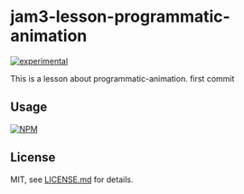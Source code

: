 # jam3-lesson-programmatic-animation

[![experimental](http://badges.github.io/stability-badges/dist/experimental.svg)](http://github.com/badges/stability-badges)

This is a lesson about programmatic-animation. first commit

## Usage

[![NPM](https://nodei.co/npm/jam3-lesson-programmatic-animation.png)](https://www.npmjs.com/package/jam3-lesson-programmatic-animation)

## License

MIT, see [LICENSE.md](http://github.com/Jam3/jam3-lesson-programmatic-animation/blob/master/LICENSE.md) for details.
